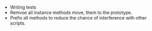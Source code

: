 * Writing tests
* Remvoe all instance methods move, them to the prototype.
* Prefix all methods to reduce the chance of interference with other scripts.